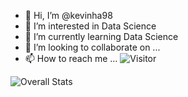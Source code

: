 - 👋 Hi, I’m @kevinha98
- 👀 I’m interested in Data Science
- 🌱 I’m currently learning Data Science
- 💞️ I’m looking to collaborate on ...
- 📫 How to reach me ...
![Visitor](https://visitor-badge.laobi.icu/badge?page_id=kevinha98.readme.md)
<!---
kevinha98/kevinha98 is a ✨ special ✨ repository because its `README.md` (this file) appears on your GitHub profile.
You can click the Preview link to take a look at your changes.
--->
![Overall Stats](https://github-readme-stats.vercel.app/api?username=kevinha98&count_private=true&show_icons=true&hide=contribs)
